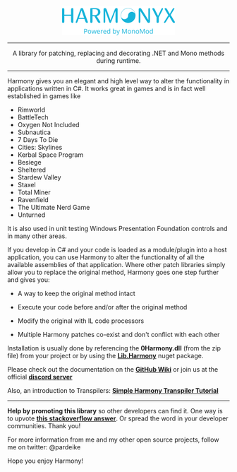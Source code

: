 <p align="center">
	<img src="./logo.png" alt="HarmonyX Logo" />
</p>

***

<p align="center">
	A library for patching, replacing and decorating .NET and Mono methods during runtime.
</p>

***

Harmony gives you an elegant and high level way to alter the functionality in applications written in C#. It works great in games and is in fact well established in games like  
- Rimworld
- BattleTech
- Oxygen Not Included
- Subnautica
- 7 Days To Die
- Cities: Skylines
- Kerbal Space Program
- Besiege
- Sheltered
- Stardew Valley
- Staxel
- Total Miner
- Ravenfield
- The Ultimate Nerd Game
- Unturned

It is also used in unit testing Windows Presentation Foundation controls and in many other areas.

If you develop in C# and your code is loaded as a module/plugin into a host application, you can use Harmony to alter the functionality of all the available assemblies of that application. Where other patch libraries simply allow you to replace the original method, Harmony goes one step further and gives you:

* A way to keep the original method intact

* Execute your code before and/or after the original method

* Modify the original with IL code processors

* Multiple Harmony patches co-exist and don't conflict with each other

Installation is usually done by referencing the **0Harmony.dll** (from the zip file) from your project or by using the **[Lib.Harmony](https://www.nuget.org/packages/Lib.Harmony)** nuget package.

Please check out the documentation on the **[GitHub Wiki](../../wiki)** or join us at the official **[discord server](https://discord.gg/xXgghXR)**

Also, an introduction to Transpilers: **[Simple Harmony Transpiler Tutorial](https://gist.github.com/pardeike/c02e29f9e030e6a016422ca8a89eefc9)**

<hr>

**Help by promoting this library** so other developers can find it. One way is to upvote **[this stackoverflow answer](https://stackoverflow.com/questions/7299097/dynamically-replace-the-contents-of-a-c-sharp-method/42043003#42043003)**. Or spread the word in your developer communities. Thank you!

For more information from me and my other open source projects, follow me on twitter: @pardeike

Hope you enjoy Harmony!
